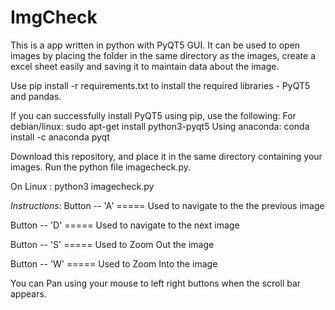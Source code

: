 # ImgCheck
This is a app written in python with PyQT5 GUI. It can be used to open images by placing the folder in the same directory as the images, create a excel sheet easily and saving it to maintain data about the image.

Use pip install -r requirements.txt to install the required libraries - PyQT5 and pandas.

If you can successfully install PyQT5 using pip, use the following:
  For debian/linux:
    sudo apt-get install python3-pyqt5
  Using anaconda:
    conda install -c anaconda pyqt

Download this repository, and place it in the same directory containing your images.
Run the python file imagecheck.py.

On Linux : python3 imagecheck.py



*Instructions*:
Button -- 'A'  ===== Used to navigate to the the previous image


Button -- 'D'  ===== Used to navigate to the next image


Button -- 'S'  ===== Used to Zoom Out the image


Button -- 'W'  ===== Used to Zoom Into the image


You can Pan using your mouse to left right buttons when the scroll bar appears.
